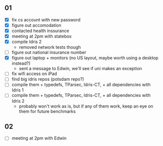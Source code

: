 ## 01


- [x] fix cs account with new password
- [x] figure out accomodation
- [x] contacted health inssurance
- [x] meeting at 2pm with statebox
- [x] compile Idris 2
  - removed network tests though
- [ ] figure out national insurance number
- [x] figure out laptop + monitors (no US layout, maybe worth using a desktop instead?)
  - sent a message to Edwin, we'll see if uni makes an exception
- [ ] fix wifi access on iPad
- [ ] find big idris repos (potsdam repo?)
- [ ] compile them + typedefs, TParsec, Idris-CT, + all dependencies with Idris 1
- [ ] compile them + typedefs, TParsec, Idris-CT, + all dependencies with Idris 2
  - probably won't work as is, but if any of them work, keep an eye on them for future benchmarks
 
## 02

- [ ] meeting at 2pm with Edwin
